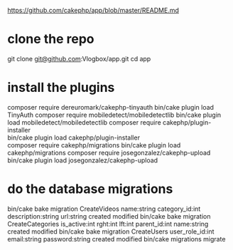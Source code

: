 https://github.com/cakephp/app/blob/master/README.md

# clone the repo
git clone git@github.com:Vlogbox/app.git
cd app

# install the plugins
composer require dereuromark/cakephp-tinyauth
bin/cake plugin load TinyAuth
composer require mobiledetect/mobiledetectlib
bin/cake plugin load mobiledetect/mobiledetectlib
composer require cakephp/plugin-installer  
bin/cake plugin load cakephp/plugin-installer  
composer require cakephp/migrations
bin/cake plugin load cakephp/migrations
composer require josegonzalez/cakephp-upload
bin/cake plugin load josegonzalez/cakephp-upload


# do the database migrations
bin/cake bake migration CreateVideos name:string  category_id:int description:string url:string created modified
bin/cake bake migration CreateCategories is_active:int rght:int lft:int parent_id:int name:string created modified
bin/cake bake migration CreateUsers user_role_id:int email:string password:string created modified
bin/cake migrations migrate
